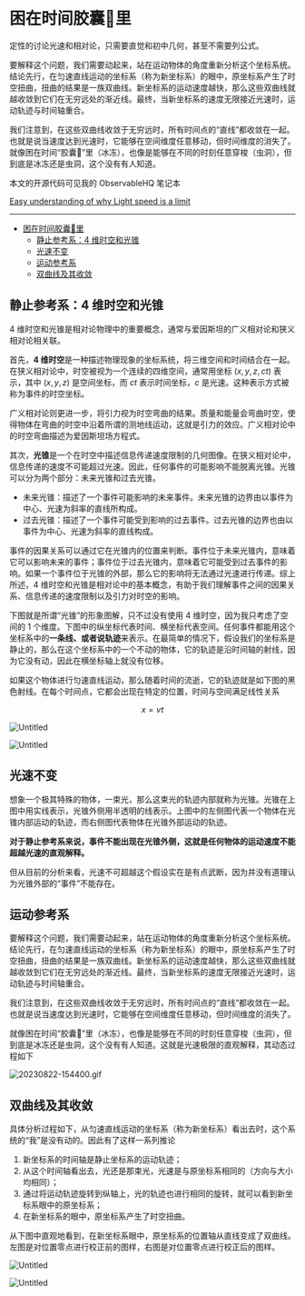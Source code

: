 # 困在时间胶囊💊里

定性的讨论光速和相对论，只需要直觉和初中几何，甚至不需要列公式。

要解释这个问题，我们需要动起来，站在运动物体的角度重新分析这个坐标系统。结论先行，在匀速直线运动的坐标系（称为新坐标系）的眼中，原坐标系产生了时空扭曲，扭曲的结果是一族双曲线。新坐标系的运动速度越快，那么这些双曲线就越收敛到它们在无穷远处的渐近线。最终，当新坐标系的速度无限接近光速时，运动轨迹与时间轴重合。

我们注意到，在这些双曲线收敛于无穷远时，所有时间点的“直线”都收敛在一起。也就是说当速度达到光速时，它能够在空间维度任意移动，但时间维度的消失了。就像困在时间“胶囊💊”里（冰冻），也像是能够在不同的时刻任意穿梭（虫洞），但到底是冰冻还是虫洞，这个没有有人知道。

本文的开源代码可见我的 ObservableHQ 笔记本

[Easy understanding of why Light speed is a limit](https://observablehq.com/@listenzcc/easy-understanding-of-why-light-speed-is-a-limit)

---
- [困在时间胶囊💊里](#困在时间胶囊里)
  - [静止参考系：4 维时空和光锥](#静止参考系4-维时空和光锥)
  - [光速不变](#光速不变)
  - [运动参考系](#运动参考系)
  - [双曲线及其收敛](#双曲线及其收敛)


## 静止参考系：4 维时空和光锥

4 维时空和光锥是相对论物理中的重要概念，通常与爱因斯坦的广义相对论和狭义相对论相关联。

首先，**4 维时空**是一种描述物理现象的坐标系统，将三维空间和时间结合在一起。在狭义相对论中，时空被视为一个连续的四维空间，通常用坐标 $(x, y, z, ct)$ 表示，其中 $(x, y, z)$ 是空间坐标，而 $ct$ 表示时间坐标，$c$ 是光速。这种表示方式被称为事件的时空坐标。

广义相对论则更进一步，将引力视为时空弯曲的结果。质量和能量会弯曲时空，使得物体在弯曲的时空中沿着所谓的测地线运动，这就是引力的效应。广义相对论中的时空弯曲描述为爱因斯坦场方程式。

其次，**光锥**是一个在时空中描述信息传递速度限制的几何图像。在狭义相对论中，信息传递的速度不可能超过光速。因此，任何事件的可能影响不能脱离光锥。光锥可以分为两个部分：未来光锥和过去光锥。

- 未来光锥：描述了一个事件可能影响的未来事件。未来光锥的边界由以事件为中心、光速为斜率的直线所构成。
- 过去光锥：描述了一个事件可能受到影响的过去事件。过去光锥的边界也由以事件为中心、光速为斜率的直线构成。

事件的因果关系可以通过它在光锥内的位置来判断。事件位于未来光锥内，意味着它可以影响未来的事件；事件位于过去光锥内，意味着它可能受到过去事件的影响。如果一个事件位于光锥的外部，那么它的影响将无法通过光速进行传递。综上所述，4 维时空和光锥是相对论中的基本概念，有助于我们理解事件之间的因果关系、信息传递的速度限制以及引力对时空的影响。

下图就是所谓“光锥”的形象图解，只不过没有使用 4 维时空，因为我只考虑了空间的 1 个维度。下图中的纵坐标代表时间、横坐标代表空间。任何事件都能用这个坐标系中的**一条线、或者说轨迹**来表示。在最简单的情况下，假设我们的坐标系是静止的，那么在这个坐标系中的一个不动的物体，它的轨迹是沿时间轴的射线，因为它没有动，因此在横坐标轴上就没有位移。

如果这个物体进行匀速直线运动，那么随着时间的流逝，它的轨迹就是如下图的黑色射线。在每个时间点，它都会出现在特定的位置，时间与空间满足线性关系

$$
x = vt
$$

![Untitled](%E5%9B%B0%E5%9C%A8%E6%97%B6%E9%97%B4%E8%83%B6%E5%9B%8A%F0%9F%92%8A%E9%87%8C%20de769731232d47c0958370c76ed2cf42/Untitled.png)

![Untitled](%E5%9B%B0%E5%9C%A8%E6%97%B6%E9%97%B4%E8%83%B6%E5%9B%8A%F0%9F%92%8A%E9%87%8C%20de769731232d47c0958370c76ed2cf42/Untitled%201.png)

## 光速不变

想象一个极其特殊的物体，一束光，那么这束光的轨迹内部就称为光锥。光锥在上图中用实线表示，光锥外侧用半透明的线表示。上图中的左侧图代表一个物体在光锥内部运动的轨迹，而右侧图代表物体在光锥外部运动的轨迹。

**对于静止参考系来说，事件不能出现在光锥外侧，这就是任何物体的运动速度不能超越光速的直观解释。**

但从目前的分析来看，光速不可超越这个假设实在是有点武断，因为并没有道理认为光锥外部的“事件”不能存在。

## 运动参考系

要解释这个问题，我们需要动起来，站在运动物体的角度重新分析这个坐标系统。结论先行，在匀速直线运动的坐标系（称为新坐标系）的眼中，原坐标系产生了时空扭曲，扭曲的结果是一族双曲线。新坐标系的运动速度越快，那么这些双曲线就越收敛到它们在无穷远处的渐近线。最终，当新坐标系的速度无限接近光速时，运动轨迹与时间轴重合。

我们注意到，在这些双曲线收敛于无穷远时，所有时间点的“直线”都收敛在一起。也就是说当速度达到光速时，它能够在空间维度任意移动，但时间维度的消失了。

就像困在时间“胶囊💊”里（冰冻），也像是能够在不同的时刻任意穿梭（虫洞），但到底是冰冻还是虫洞，这个没有有人知道。这就是光速极限的直观解释，其动态过程如下

![20230822-154400.gif](%E5%9B%B0%E5%9C%A8%E6%97%B6%E9%97%B4%E8%83%B6%E5%9B%8A%F0%9F%92%8A%E9%87%8C%20de769731232d47c0958370c76ed2cf42/20230822-154400.gif)

## 双曲线及其收敛

具体分析过程如下，从匀速直线运动的坐标系（称为新坐标系）看出去时，这个系统的“我”是没有动的。因此有了这样一系列推论

1. 新坐标系的时间轴是静止坐标系的运动轨迹；
2. 从这个时间轴看出去，光还是那束光，光速是与原坐标系相同的（方向与大小均相同）；
3. 通过将运动轨迹旋转到纵轴上，光的轨迹也进行相同的旋转，就可以看到新坐标系眼中的原坐标系；
4. 在新坐标系的眼中，原坐标系产生了时空扭曲。

从下图中直观地看到，在新坐标系眼中，原坐标系的位置轴从直线变成了双曲线。左图是对位置零点进行校正前的图样，右图是对位置零点进行校正后的图样。

![Untitled](%E5%9B%B0%E5%9C%A8%E6%97%B6%E9%97%B4%E8%83%B6%E5%9B%8A%F0%9F%92%8A%E9%87%8C%20de769731232d47c0958370c76ed2cf42/Untitled%202.png)

![Untitled](%E5%9B%B0%E5%9C%A8%E6%97%B6%E9%97%B4%E8%83%B6%E5%9B%8A%F0%9F%92%8A%E9%87%8C%20de769731232d47c0958370c76ed2cf42/Untitled%203.png)
